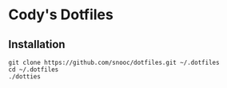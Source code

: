 # Cody's Dotfiles

## Installation

```shell
git clone https://github.com/snooc/dotfiles.git ~/.dotfiles
cd ~/.dotfiles
./dotties
```
